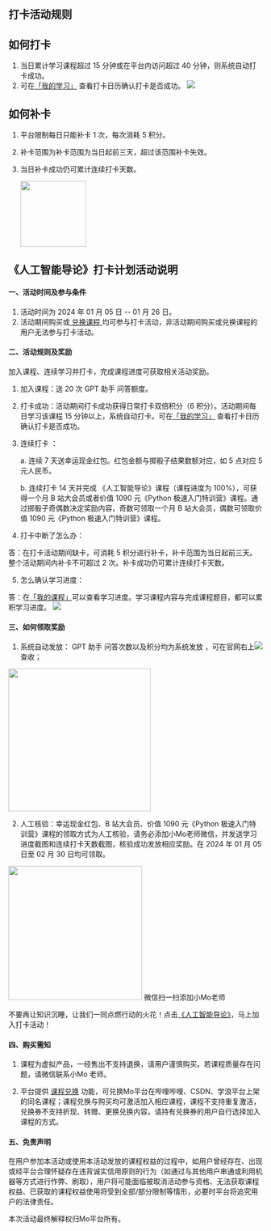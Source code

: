 ## **打卡活动规则**

## 如何打卡

1. 当日累计学习课程超过 15 分钟或在平台内访问超过 40 分钟，则系统自动打卡成功。
2. 可在[「我的学习」](https://momodel.cn/my_study) 查看打卡日历确认打卡是否成功。
   ![](https://imgbed.momodel.cn/mo/1024/我的学习截图1.png)

## 如何补卡

1. 平台限制每日只能补卡 1 次，每次消耗 5 积分。

2. 补卡范围为补卡范围为当日起前三天，超过该范围补卡失效。

3. 当日补卡成功仍可累计连续打卡天数。
   
   <img src="https://imgbed.momodel.cn/mo/1024/补卡成功提示截图.png" title="" alt="" width="130">

## 《人工智能导论》打卡计划活动说明

#### 一、活动时间及参与条件

1. 活动时间为 2024 年 01 月 05 日 -- 01 月 26 日。
2. 活动期间购买或[ 兑换课程 ](https://momodel.cn/docs/#/zh-cn/%E5%8A%9F%E8%83%BD%E4%BB%8B%E7%BB%8D?id=%e8%af%be%e7%a8%8b%e5%85%91%e6%8d%a2%ef%bc%88redeem%ef%bc%89)均可参与打卡活动，非活动期间购买或兑换课程的用户无法参与打卡活动。

#### 二、活动规则及奖励

加入课程、连续学习并打卡，完成课程进度可获取相关活动奖励。

1. 加入课程：送 20 次 GPT 助手 问答额度。

2. 打卡成功：活动期间打卡成功获得日常打卡双倍积分（6 积分）。活动期间每日学习该课程 15 分钟以上，系统自动打卡。可在[「我的学习」](https://momodel.cn/my_study) 查看打卡日历确认打卡是否成功。

3. 连续打卡 ：
   
   a. 连续 7 天送幸运现金红包。红包金额与掷骰子结果数额对应，如 5 点对应 5 元人民币。
   
   b. 连续打卡 14 天并完成 《人工智能导论》课程（课程进度为 100%），可获得一个月 B 站大会员或者价值 1090 元《Python 极速入门特训营》课程。通过掷骰子奇偶数决定奖励内容，奇数可领取一个月 B 站大会员，偶数可领取价值 1090 元《Python 极速入门特训营》课程。

4. 打卡中断了怎么办：

答：在打卡活动期间缺卡，可消耗 5 积分进行补卡，补卡范围为当日起前三天。整个活动期间内补卡不可超过 2 次。补卡成功仍可累计连续打卡天数。

5. 怎么确认学习进度：

答：在[「我的课程」](https://momodel.cn/my_courses)可以查看学习进度。学习课程内容与完成课程题目，都可以累积学习进度。
 ![](https://imgbed.momodel.cn/mo/1024/我的课程截图.png)

#### 三、如何领取奖励

1. 系统自动发放： GPT 助手 问答次数以及积分均为系统发放 ，可在官网右上![](https://imgbed.momodel.cn/mo/1024/通知图标.png)查收；

<img title="" src="https://imgbed.momodel.cn/mo/1024/通知下拉框.png" alt="" data-align="center" width="282">

2. 人工核验：幸运现金红包、B 站大会员、价值 1090 元《Python 极速入门特训营》课程的领取方式为人工核验，请务必添加小Mo老师微信，并发送学习进度截图和连续打卡天数截图，核验成功发放相应奖励。在 2024 年 01 月 05 日至 02 月 30 日均可领取。

<img title="" src="https://imgbed.momodel.cn/userzone/a3a1ea46fcaa98d6df0636c25be4285.jpg" alt="" data-align="center" width="265">                                                        微信扫一扫添加小Mo老师

不要再让知识沉睡，让我们一同点燃行动的火花！点击[《人工智能导论》](https://momodel.cn/classroom/course/detail?&id=6173911eab37f12b14daf4a8&activeKey=info)，马上加入打卡活动！

#### 四、购买需知

1. 课程为虚拟产品，一经售出不支持退换，请用户谨慎购买。若课程质量存在问题，请微信联系小Mo 老师。

2. 平台提供 [课程兑换](https://momodel.cn/docs/#/zh-cn/%E5%8A%9F%E8%83%BD%E4%BB%8B%E7%BB%8D?id=%e8%af%be%e7%a8%8b%e5%85%91%e6%8d%a2%ef%bc%88redeem%ef%bc%89) 功能，可兑换Mo平台在哔哩哔哩、CSDN、学浪平台上架的同名课程；课程兑换与购买均可激活加入相应课程，课程不支持重复激活，兑换券不支持折现、转赠、更换兑换内容。请持有兑换券的用户自行选择加入课程的方式。

#### 五、免责声明

在用户参加本活动或使用本活动发放的课程权益的过程中，如用户曾经存在、出现或经平台合理怀疑存在违背诚实信用原则的行为（如通过与其他用户串通或利用机器等方式进行作弊、刷取），用户将可能面临被取消活动参与资格、无法获取课程权益、已获取的课程权益使用将受到全部/部分限制等情形，必要时平台将追究用户的法律责任。

本次活动最终解释权归Mo平台所有。
